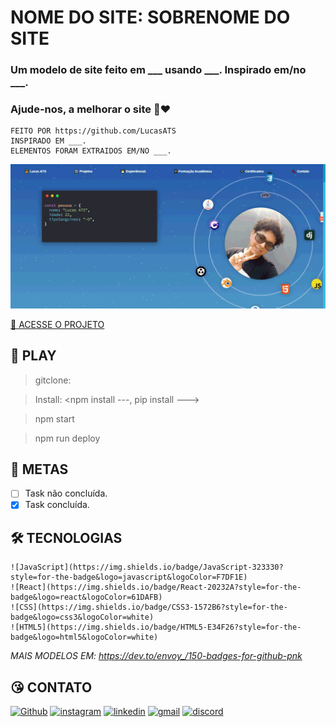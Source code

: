 # NOME DO SITE: SOBRENOME DO SITE <SE TIVER>

### Um modelo de site feito em ___ usando ___. Inspirado em/no ___.

### Ajude-nos, a melhorar o site 🤩❤️

    FEITO POR https://github.com/LucasATS
    INSPIRADO EM ___.
    ELEMENTOS FORAM EXTRAIDOS EM/NO ___.

[![preview](./.github/preview.png)](https://lucasats.github.io/LINK/)

[🔗 ACESSE O PROJETO ](https://lucasats.github.io/LINK/)

## __📂 PLAY__
> gitclone: <LINK DO GITCLONE>

> Install: <npm install ---, pip install --->

> npm start

> npm run deploy

## __🎯 METAS__
- [ ] Task não concluída.
- [x] Task concluída.

<!--
## __❤ AGRADECIMENTOS__
[@<NOME>](<LINK>) "<MENSAGEM>"
-->

## __🛠 TECNOLOGIAS__ 

    ![JavaScript](https://img.shields.io/badge/JavaScript-323330?style=for-the-badge&logo=javascript&logoColor=F7DF1E)
    ![React](https://img.shields.io/badge/React-20232A?style=for-the-badge&logo=react&logoColor=61DAFB)
    ![CSS](https://img.shields.io/badge/CSS3-1572B6?style=for-the-badge&logo=css3&logoColor=white)
    ![HTML5](https://img.shields.io/badge/HTML5-E34F26?style=for-the-badge&logo=html5&logoColor=white)
*MAIS MODELOS EM: https://dev.to/envoy_/150-badges-for-github-pnk*    

## __😘 CONTATO__ <ALTERE APENAS OS LINKS DOS HREF>
<p align="left">
  <a href="https://github.com/LucasATS/"><img src="https://img.shields.io/badge/GitHub-100000?style=for-the-badge&amp;logo=github&amp;logoColor=white" alt="Github"></a>
  <a href="https://www.instagram.com/lukaolmd/"><img src="https://img.shields.io/badge/Instagram-E4405F?style=for-the-badge&amp;logo=instagram&amp;logoColor=white" alt="instagram"></a>
  <a href="https://www.linkedin.com/in/lucas-almeida-tiburtino-da-silva/"><img src="https://img.shields.io/badge/LinkedIn-0077B5?style=for-the-badge&amp;logo=linkedin&amp;logoColor=white" alt="linkedin"></a>
  <a href="mailto:lucas.almida.da.silva@gmail.com"><img src="https://img.shields.io/badge/Gmail-D14836?style=for-the-badge&logo=gmail&logoColor=white" alt="gmail"></a> 
  <a href="https://discord.com/channels/@Lucas%20ATS#9901"><img src="https://img.shields.io/badge/Discord-5865F2?style=for-the-badge&logo=discord&logoColor=white" alt="discord"></a>  
</p>